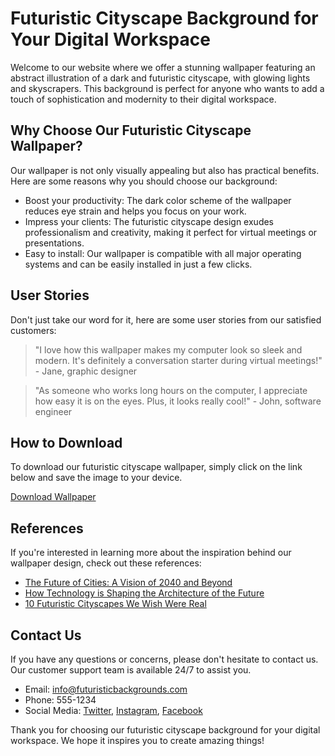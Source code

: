 <!--font:Creepster-->

# Futuristic Cityscape Background for Your Digital Workspace

Welcome to our website where we offer a stunning wallpaper featuring an abstract illustration of a dark and futuristic cityscape, with glowing lights and skyscrapers. This background is perfect for anyone who wants to add a touch of sophistication and modernity to their digital workspace.

## Why Choose Our Futuristic Cityscape Wallpaper?

Our wallpaper is not only visually appealing but also has practical benefits. Here are some reasons why you should choose our background:

- Boost your productivity: The dark color scheme of the wallpaper reduces eye strain and helps you focus on your work.
- Impress your clients: The futuristic cityscape design exudes professionalism and creativity, making it perfect for virtual meetings or presentations.
- Easy to install: Our wallpaper is compatible with all major operating systems and can be easily installed in just a few clicks.

## User Stories

Don't just take our word for it, here are some user stories from our satisfied customers:

> "I love how this wallpaper makes my computer look so sleek and modern. It's definitely a conversation starter during virtual meetings!" - Jane, graphic designer

> "As someone who works long hours on the computer, I appreciate how easy it is on the eyes. Plus, it looks really cool!" - John, software engineer

## How to Download

To download our futuristic cityscape wallpaper, simply click on the link below and save the image to your device. 

[Download Wallpaper](#)

## References

If you're interested in learning more about the inspiration behind our wallpaper design, check out these references:

- [The Future of Cities: A Vision of 2040 and Beyond](#)
- [How Technology is Shaping the Architecture of the Future](#)
- [10 Futuristic Cityscapes We Wish Were Real](#)

## Contact Us

If you have any questions or concerns, please don't hesitate to contact us. Our customer support team is available 24/7 to assist you.

- Email: info@futuristicbackgrounds.com
- Phone: 555-1234
- Social Media: [Twitter](#), [Instagram](#), [Facebook](#)

Thank you for choosing our futuristic cityscape background for your digital workspace. We hope it inspires you to create amazing things!

<!--

Write me content for website with wallpaper which alt text is:

"A wallpaper featuring an abstract illustration of a dark and futuristic cityscape, with glowing lights and skyscrapers."

The name/title of the page should not be 1:1 copy of the alt text but rather a real content of the website which is using this wallpaper.

- Use markdown format 
- Start with heading
- Heading should be short and concise
- The content should look like a real website 
- The website should not be about the wallpaper, wallpaper is just a related background
- Heading should be contain work "wallpaper" or "background"
- Include real sections like references, contact, user stories, etc. use things relevant to the page purpose.
- Feel free to use structure like headings, bullets, numbering, blockquotes, paragraphs, horizontal lines, etc.
- You can use formatting like bold or _italic_
- You can include UTF-8 emojis
- Links should be only #hash anchors (and you can refer to the document itself)
- Do not include images


---


# Futuristic Cityscape Background for Your Digital Workspace

Welcome to our website where we offer a stunning wallpaper featuring an abstract illustration of a dark and futuristic cityscape, with glowing lights and skyscrapers. This background is perfect for anyone who wants to add a touch of sophistication and modernity to their digital workspace.

## Why Choose Our Futuristic Cityscape Wallpaper?

Our wallpaper is not only visually appealing but also has practical benefits. Here are some reasons why you should choose our background:

- Boost your productivity: The dark color scheme of the wallpaper reduces eye strain and helps you focus on your work.
- Impress your clients: The futuristic cityscape design exudes professionalism and creativity, making it perfect for virtual meetings or presentations.
- Easy to install: Our wallpaper is compatible with all major operating systems and can be easily installed in just a few clicks.

## User Stories

Don't just take our word for it, here are some user stories from our satisfied customers:

> "I love how this wallpaper makes my computer look so sleek and modern. It's definitely a conversation starter during virtual meetings!" - Jane, graphic designer

> "As someone who works long hours on the computer, I appreciate how easy it is on the eyes. Plus, it looks really cool!" - John, software engineer

## How to Download

To download our futuristic cityscape wallpaper, simply click on the link below and save the image to your device. 

[Download Wallpaper](#)

## References

If you're interested in learning more about the inspiration behind our wallpaper design, check out these references:

- [The Future of Cities: A Vision of 2040 and Beyond](#)
- [How Technology is Shaping the Architecture of the Future](#)
- [10 Futuristic Cityscapes We Wish Were Real](#)

## Contact Us

If you have any questions or concerns, please don't hesitate to contact us. Our customer support team is available 24/7 to assist you.

- Email: info@futuristicbackgrounds.com
- Phone: 555-1234
- Social Media: [Twitter](#), [Instagram](#), [Facebook](#)

Thank you for choosing our futuristic cityscape background for your digital workspace. We hope it inspires you to create amazing things!

-->
